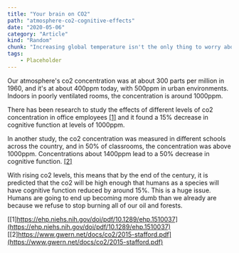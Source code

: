 ```yaml
---
title: "Your brain on CO2"
path: "atmosphere-co2-cognitive-effects"
date: "2020-05-06"
category: "Article"
kind: "Random"
chunk: "Increasing global temperature isn't the only thing to worry about with rising CO2 levels."
tags:
    - Placeholder
---
```


Our atmosphere's co2 concentration was at about 300 parts per million in 1960, and it's at about 400ppm today, with 500ppm in urban environments. Indoors in poorly ventilated rooms, the concentration is around 1000ppm.

There has been research to study the effects of different levels of co2 concentration in office employees [[1]](https://ehp.niehs.nih.gov/doi/pdf/10.1289/ehp.1510037) and it found a 15% decrease in cognitive function at levels of 1000ppm.

In another study, the co2 concentration was measured in different schools across the country, and in 50% of classrooms, the concentration was above 1000ppm. Concentrations about 1400ppm lead to a 50% decrease in cognitive function. [[2]](https://www.gwern.net/docs/co2/2015-stafford.pdf)

With rising co2 levels, this means that by the end of the century, it is predicted that the co2 will be high enough that humans as a species will have cognitive function reduced by around 15%. This is a huge issue. Humans are going to end up becoming more dumb than we already are because we refuse to stop burning all of our oil and forests.

[[1]https://ehp.niehs.nih.gov/doi/pdf/10.1289/ehp.1510037](https://ehp.niehs.nih.gov/doi/pdf/10.1289/ehp.1510037)
[[2]https://www.gwern.net/docs/co2/2015-stafford.pdf](https://www.gwern.net/docs/co2/2015-stafford.pdf)